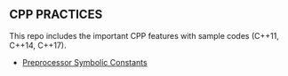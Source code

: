 ## CPP PRACTICES

This repo includes the important CPP features with sample codes (C++11, C++14, C++17).

- [Preprocessor Symbolic Constants](https://github.com/gefendioglu/C_Practices/blob/master/16_Lesson/PREPROCESSOR_SYMBOLIC_CONSTANTS.md)
